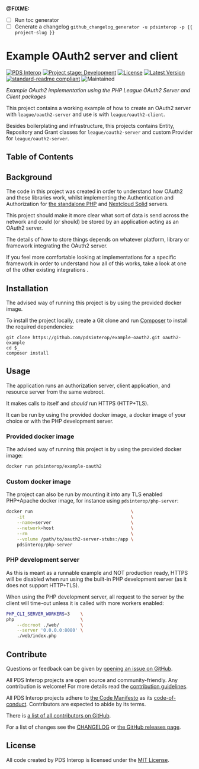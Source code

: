 **@FIXME:** 
- [ ] Run toc generator
- [ ] Generate a changelog
      `github_changelog_generator -u pdsinterop -p {{ project-slug }}`

# Example OAuth2 server and client

<!-- @TODO: Add project banner after images for the article has been created
![Project Banner](docs/banner.png)
-->

[![PDS Interop][pdsinterop-shield]][pdsinterop-site]
[![Project stage: Development][project-stage-badge: Development]][project-stage-page]
[![License][license-shield]][license-link]
[![Latest Version][version-shield]][version-link]
[![standard-readme compliant][standard-readme-shield]][standard-readme-link]
![Maintained][maintained-shield]

_Example OAuth2 implementation using the PHP League OAuth2 Server and Client packages_

This project contains a working example of how to create an OAuth2 server with
`league/oauth2-server` and use is with `league/oauth2-client`.

<!--

@TODO: Add link to article on Medium providing background information

[This article on Medium](https://medium.com/@potherca/...)
explains the implementation process in full detail.

-->

Besides boilerplating and infrastructure, this projects contains Entity,
Repository and Grant classes for `league/oauth2-server` and custom Provider for
`league/oauth2-server`.

## Table of Contents

<!-- toc -->
<!--
    Table of Contents is optional for READMEs shorter than 100 lines.
    Generate it using:

                        markdown-toc --bullets='-' -i -- README.md

    That will also remove these lines, as they are inside toc/tocstop
-->
<!-- tocstop -->

## Background

The code in this project was created in order to understand how OAuth2 and these 
libraries work, whilst implementing the Authentication and Authorization for
[the standalone PHP](https://pdsinterop.org/php-solid) and
[Nextcloud Solid](https://pdsinterop.org/solid-nextcloud) servers.

This project <!-- and accompanying article --> should make it more clear what sort of 
data is send across the network and could (or should) be stored by an 
application acting as an OAuth2 server.

The details of _how_ to store things depends on whatever platform, library or
framework integrating the OAuth2 server.

If you feel more comfortable looking at implementations for a specific framework
in order to understand how all of this works, take a look at one of the other 
existing integrations <!-- [listed at the end of the article]() -->.

## Installation

The advised way of running this project is by using the provided docker image.

To install the project locally, create a Git clone and run [Composer](https://getcomposer.org/)
to install the required dependencies: 

```
git clone https://github.com/pdsinterop/example-oauth2.git oauth2-example
cd $_
composer install
```

## Usage

The application runs an authorization server, client application, and resource 
server from the same webroot.

It makes calls to itself and _should_ run HTTPS (HTTP+TLS).

It can be run by using the provided docker image, a docker image of your choice 
or with the PHP development server.

### Provided docker image

The advised way of running this project is by using the provided docker image:

```sh
docker run pdsinterop/example-oauth2
```

### Custom docker image

The project can also be run by mounting it into any TLS enabled PHP+Apache
docker image, for instance using `pdsinterop/php-server`:

```sh
docker run                                     \
    -it                                        \
    --name=server                              \
    --network=host                             \
    --rm                                       \
    --volume /path/to/oauth2-server-stubs:/app \
    pdsinterop/php-server
```

### PHP development server

As this is meant as a runnable example and NOT production ready, HTTPS will be
disabled when run using the built-in PHP development server (as it does not 
support HTTP+TLS).

When using the PHP development server, all request to the server by the client 
will time-out unless it is called with more workers enabled:

```sh
PHP_CLI_SERVER_WORKERS=3    \
php                         \
    --docroot ./web/        \
    --server '0.0.0.0:8080' \
    ./web/index.php
```

## Contribute

Questions or feedback can be given by [opening an issue on GitHub](https://github.com/pdsinterop/example-oauth2/issues).

All PDS Interop projects are open source and community-friendly. 
Any contribution is welcome! 
For more details read the [contribution guidelines](CONTRIBUTING.md).

All PDS Interop projects adhere to [the Code Manifesto](http://codemanifesto.com)
as its [code-of-conduct](CODE_OF_CONDUCT.md). Contributors are expected to abide by its terms.

There is [a list of all contributors on GitHub][contributors-page]. 

For a list of changes see the [CHANGELOG](CHANGELOG.md) or [the GitHub releases page](https://github.com/pdsinterop/example-oauth2/releases).

## License

All code created by PDS Interop is licensed under the [MIT License][license-link].

[contributors-page]: https://github.com/pdsinterop/example-oauth2/contributors
[license-link]: ./LICENSE
[license-shield]: https://img.shields.io/github/license/pdsinterop/project-name.svg
[maintained-shield]: https://img.shields.io/maintenance/yes/2020
[pdsinterop-shield]: https://img.shields.io/badge/-PDS%20Interop-gray.svg?logo=data%3Aimage%2Fsvg%2Bxml%3Bbase64%2CPHN2ZyB4bWxucz0iaHR0cDovL3d3dy53My5vcmcvMjAwMC9zdmciIHZpZXdCb3g9Ii01IC01IDExMCAxMTAiIGZpbGw9IiNGRkYiIHN0cm9rZS13aWR0aD0iMCI+CiAgICA8cGF0aCBkPSJNLTEgNTJoMTdhMzcuNSAzNC41IDAgMDAyNS41IDMxLjE1di0xMy43NWEyMC43NSAyMSAwIDAxOC41LTQwLjI1IDIwLjc1IDIxIDAgMDE4LjUgNDAuMjV2MTMuNzVhMzcgMzQuNSAwIDAwMjUuNS0zMS4xNWgxN2EyMiAyMS4xNSAwIDAxLTEwMiAweiIvPgogICAgPHBhdGggZD0iTSAxMDEgNDhhMi43NyAyLjY3IDAgMDAtMTAyIDBoIDE3YTIuOTcgMi44IDAgMDE2OCAweiIvPgo8L3N2Zz4K
[pdsinterop-site]: https://pdsinterop.org/
[project-stage-badge: Development]: https://img.shields.io/badge/Project%20Stage-Development-yellowgreen.svg
[project-stage-page]: https://blog.pother.ca/project-stages/
[standard-readme-link]: https://github.com/RichardLitt/standard-readme
[standard-readme-shield]: https://img.shields.io/badge/readme%20style-standard-brightgreen.svg
[version-link]: https://packagist.org/packages/pdsinterop/project-name
[version-shield]: https://img.shields.io/github/v/release/pdsinterop/project-name?sort=semver
